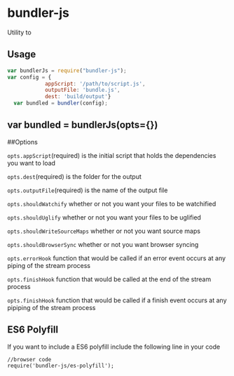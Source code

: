 # bundler-js

Utility to 



## Usage


```javascript
var bundlerJs = require("bundler-js");
var config = {
            appScript: '/path/to/script.js',
            outputFile: 'bundle.js',
            dest: 'build/output'}
  var bundled = bundler(config);         

```
## var bundled = bundlerJs(opts={})

##Options

`opts.appScript`(required) is the initial script that holds the dependencies you want to load

`opts.dest`(required) is the folder for the output

`opts.outputFile`(required) is the name of the output file

`opts.shouldWatchify` whether or not you want your files to be watchified

`opts.shouldUglify` whether or not you want your files to be uglified

`opts.shouldWriteSourceMaps` whether or not you want source maps

`opts.shouldBrowserSync` whether or not you want browser syncing


`opts.errorHook` function that would be called if an error event occurs at  any piping of the stream process

`opts.finishHook` function that would be called at the end of the stream process

`opts.finishHook` function that would be called if a finish event occurs at any pipiping of the stream process

## ES6 Polyfill 

If you want to include a ES6 polyfill include the following line in your code

```
//browser code 
require('bundler-js/es-polyfill');

```

